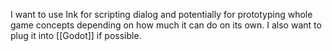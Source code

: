 I want to use Ink for scripting dialog and potentially for prototyping whole game concepts depending on how much it can do on its own. I also want to plug it into [[Godot]] if possible.